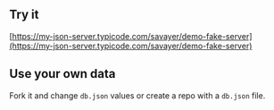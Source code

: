 ## Try it

[https://my-json-server.typicode.com/savayer/demo-fake-server](https://my-json-server.typicode.com/savayer/demo-fake-server)

## Use your own data

Fork it and change `db.json` values or create a repo with a `db.json` file.
